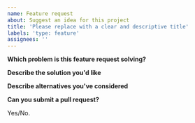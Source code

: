 ```yaml
---
name: Feature request
about: Suggest an idea for this project
title: 'Please replace with a clear and descriptive title'
labels: 'type: feature'
assignees: ''
---
```


<!--
Thanks for suggesting a new feature!

Please fill in the sections below.
-->

**Which problem is this feature request solving?**

<!--
Example: I'm always frustrated when [...]
-->

**Describe the solution you'd like**

<!--
Example: This could be fixed by [...]
-->

**Describe alternatives you've considered**

<!--
Example: Another solution would be [...]
-->

**Can you submit a pull request?**

Yes/No.

<!--
Pull requests are welcome! If you would like to help us add this feature, please check our
[contributions guidelines](../blob/master/CONTRIBUTING.md).
-->
